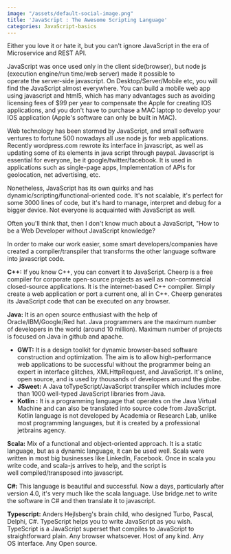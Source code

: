 ```yaml
---
image: "/assets/default-social-image.png"
title: 'JavaScript : The Awesome Scripting Language'
categories: JavaScript-basics
---
```


Either you love it or hate it, but you can't ignore JavaScript in the era of Microservice and REST API.

JavaScript was once used only in the client side(browser), but node js (execution engine/run time/web server) made it possible to operate the server-side javascript. On Desktop/Server/Mobile etc, you will find the JavaScript almost everywhere. You can build a mobile web app using javascript and html5, which has many advantages such as avoiding licensing fees of $99 per year to compensate the Apple for creating IOS applications, and you don't have to purchase a MAC laptop to develop your IOS application (Apple's software can only be built in MAC).

Web technology has been stormed by JavaScript, and small software ventures to fortune 500 nowadays all use node js for web applications. Recently wordpress.com rewrote its interface in javascript, as well as updating some of its elements in java script through paypal. Javascript is essential for everyone, be it google/twitter/facebook. It is used in applications such as single-page apps, Implementation of APIs for geolocation, net advertising, etc.

Nonetheless, JavaScript has its own quirks and has dynamic/scripting/functional-oriented code. It's not scalable, it's perfect for some 3000 lines of code, but it's hard to manage, interpret and debug for a bigger device. Not everyone is acquainted with JavaScript as well.

Often you'll think that, then I don't know much about a JavaScript, "How to be a Web Developer without JavaScript knowledge?

In order to make our work easier, some smart developers/companies have created a compiler/transpiler that transforms the other language software into javascript code.

**C++:** If you know C++, you can convert it to JavaScript. Cheerp is a free compiler for corporate open-source projects as well as non-commercial closed-source applications. It is the internet-based C++ compiler. Simply create a web application or port a current one, all in C++. Cheerp generates its JavaScript code that can be executed on any browser.

**Java:** It is an open source enthusiast with the help of Oracle/IBM/Google/Red hat. Java programmers are the maximum number of developers in the world (around 10 million). Maximum number of projects is focused on Java in github and apache.

* **GWT:** It is a design toolkit for dynamic browser-based software construction and optimization. The aim is to allow high-performance web applications to be successful without the programmer being an expert in interface glitches, XMLHttpRequest, and JavaScript. It's online, open source, and is used by thousands of developers around the globe.
* **JSweet:** A Java toTypeScript/JavaScript transpiler which includes more than 1000 well-typed JavaScript libraries from Java.
* **Kotlin :** It is a programming language that operates on the Java Virtual Machine and can also be translated into source code from JavaScript. Kotlin language is not developed by Academia or Research Lab, unlike most programming languages, but it is created by a professional jetbrains agency.

**Scala:** Mix of a functional and object-oriented approach. It is a static language, but as a dynamic language, it can be used well. Scala were written in most big businesses like LinkedIn, Facebook. Once in scala you write code, and scala-js arrives to help, and the script is well compiled/transposed into javascript.

**C#:** This language is beautiful and successful. Now a days, particularly after version 4.0, it's very much like the scala language. Use bridge.net to write the software in C# and then translate it to javascript.

**Typescript:** Anders Hejlsberg's brain child, who designed Turbo, Pascal, Delphi, C#. TypeScript helps you to write JavaScript as you wish. TypeScript is a JavaScript superset that compiles to JavaScript to straightforward plain. Any browser whatsoever. Host of any kind. Any OS interface. Any Open source.